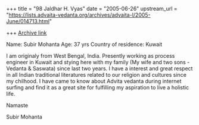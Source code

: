 +++
title = "98 Jaldhar H. Vyas"
date = "2005-06-26"
upstream_url = "https://lists.advaita-vedanta.org/archives/advaita-l/2005-June/014713.html"

+++
[Archive link](https://lists.advaita-vedanta.org/archives/advaita-l/2005-June/014713.html)

Name: Subir Mohanta
Age: 37 yrs
Country of residence: Kuwait

I am originaly from West Bengal, India. Presently working as process 
engineer in Kuwait and stying here with my family (My wife and two sons 
-Vedanta & Saswata) since last two years. I have a interest and great 
respect in all Indian traditional literatures related to our religion and 
cultures since my chilhood. I have came to know about Advita vedanta 
during internet surfing and find it as a great site for fulfilling my 
aspiration to live a holistic life.

Namaste

Subir Mohanta


